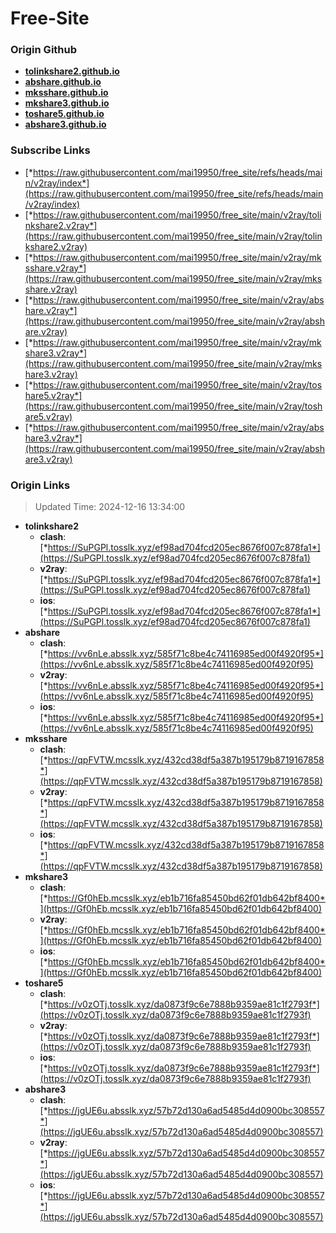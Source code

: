 # Free-Site

### Origin Github

- [**tolinkshare2.github.io**](https://github.com/tolinkshare2/tolinkshare2.github.io)
- [**abshare.github.io**](https://github.com/abshare/abshare.github.io)
- [**mksshare.github.io**](https://github.com/mksshare/mksshare.github.io)
- [**mkshare3.github.io**](https://github.com/mkshare3/mkshare3.github.io)
- [**toshare5.github.io**](https://github.com/toshare5/toshare5.github.io)
- [**abshare3.github.io**](https://github.com/abshare3/abshare3.github.io)

### Subscribe Links

- [*https://raw.githubusercontent.com/mai19950/free_site/refs/heads/main/v2ray/index*](https://raw.githubusercontent.com/mai19950/free_site/refs/heads/main/v2ray/index)
- [*https://raw.githubusercontent.com/mai19950/free_site/main/v2ray/tolinkshare2.v2ray*](https://raw.githubusercontent.com/mai19950/free_site/main/v2ray/tolinkshare2.v2ray)
- [*https://raw.githubusercontent.com/mai19950/free_site/main/v2ray/mksshare.v2ray*](https://raw.githubusercontent.com/mai19950/free_site/main/v2ray/mksshare.v2ray)
- [*https://raw.githubusercontent.com/mai19950/free_site/main/v2ray/abshare.v2ray*](https://raw.githubusercontent.com/mai19950/free_site/main/v2ray/abshare.v2ray)
- [*https://raw.githubusercontent.com/mai19950/free_site/main/v2ray/mkshare3.v2ray*](https://raw.githubusercontent.com/mai19950/free_site/main/v2ray/mkshare3.v2ray)
- [*https://raw.githubusercontent.com/mai19950/free_site/main/v2ray/toshare5.v2ray*](https://raw.githubusercontent.com/mai19950/free_site/main/v2ray/toshare5.v2ray)
- [*https://raw.githubusercontent.com/mai19950/free_site/main/v2ray/abshare3.v2ray*](https://raw.githubusercontent.com/mai19950/free_site/main/v2ray/abshare3.v2ray)

### Origin Links

> Updated Time: 2024-12-16 13:34:00

- **tolinkshare2**
  - **clash**: [*https://SuPGPl.tosslk.xyz/ef98ad704fcd205ec8676f007c878fa1*](https://SuPGPl.tosslk.xyz/ef98ad704fcd205ec8676f007c878fa1)
  - **v2ray**: [*https://SuPGPl.tosslk.xyz/ef98ad704fcd205ec8676f007c878fa1*](https://SuPGPl.tosslk.xyz/ef98ad704fcd205ec8676f007c878fa1)
  - **ios**: [*https://SuPGPl.tosslk.xyz/ef98ad704fcd205ec8676f007c878fa1*](https://SuPGPl.tosslk.xyz/ef98ad704fcd205ec8676f007c878fa1)
- **abshare**
  - **clash**: [*https://vv6nLe.absslk.xyz/585f71c8be4c74116985ed00f4920f95*](https://vv6nLe.absslk.xyz/585f71c8be4c74116985ed00f4920f95)
  - **v2ray**: [*https://vv6nLe.absslk.xyz/585f71c8be4c74116985ed00f4920f95*](https://vv6nLe.absslk.xyz/585f71c8be4c74116985ed00f4920f95)
  - **ios**: [*https://vv6nLe.absslk.xyz/585f71c8be4c74116985ed00f4920f95*](https://vv6nLe.absslk.xyz/585f71c8be4c74116985ed00f4920f95)
- **mksshare**
  - **clash**: [*https://qpFVTW.mcsslk.xyz/432cd38df5a387b195179b8719167858*](https://qpFVTW.mcsslk.xyz/432cd38df5a387b195179b8719167858)
  - **v2ray**: [*https://qpFVTW.mcsslk.xyz/432cd38df5a387b195179b8719167858*](https://qpFVTW.mcsslk.xyz/432cd38df5a387b195179b8719167858)
  - **ios**: [*https://qpFVTW.mcsslk.xyz/432cd38df5a387b195179b8719167858*](https://qpFVTW.mcsslk.xyz/432cd38df5a387b195179b8719167858)
- **mkshare3**
  - **clash**: [*https://Gf0hEb.mcsslk.xyz/eb1b716fa85450bd62f01db642bf8400*](https://Gf0hEb.mcsslk.xyz/eb1b716fa85450bd62f01db642bf8400)
  - **v2ray**: [*https://Gf0hEb.mcsslk.xyz/eb1b716fa85450bd62f01db642bf8400*](https://Gf0hEb.mcsslk.xyz/eb1b716fa85450bd62f01db642bf8400)
  - **ios**: [*https://Gf0hEb.mcsslk.xyz/eb1b716fa85450bd62f01db642bf8400*](https://Gf0hEb.mcsslk.xyz/eb1b716fa85450bd62f01db642bf8400)
- **toshare5**
  - **clash**: [*https://v0zOTj.tosslk.xyz/da0873f9c6e7888b9359ae81c1f2793f*](https://v0zOTj.tosslk.xyz/da0873f9c6e7888b9359ae81c1f2793f)
  - **v2ray**: [*https://v0zOTj.tosslk.xyz/da0873f9c6e7888b9359ae81c1f2793f*](https://v0zOTj.tosslk.xyz/da0873f9c6e7888b9359ae81c1f2793f)
  - **ios**: [*https://v0zOTj.tosslk.xyz/da0873f9c6e7888b9359ae81c1f2793f*](https://v0zOTj.tosslk.xyz/da0873f9c6e7888b9359ae81c1f2793f)
- **abshare3**
  - **clash**: [*https://jgUE6u.absslk.xyz/57b72d130a6ad5485d4d0900bc308557*](https://jgUE6u.absslk.xyz/57b72d130a6ad5485d4d0900bc308557)
  - **v2ray**: [*https://jgUE6u.absslk.xyz/57b72d130a6ad5485d4d0900bc308557*](https://jgUE6u.absslk.xyz/57b72d130a6ad5485d4d0900bc308557)
  - **ios**: [*https://jgUE6u.absslk.xyz/57b72d130a6ad5485d4d0900bc308557*](https://jgUE6u.absslk.xyz/57b72d130a6ad5485d4d0900bc308557)

